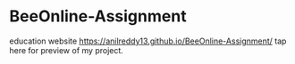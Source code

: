 # BeeOnline-Assignment
education website
https://anilreddy13.github.io/BeeOnline-Assignment/  tap here for preview of my project.
